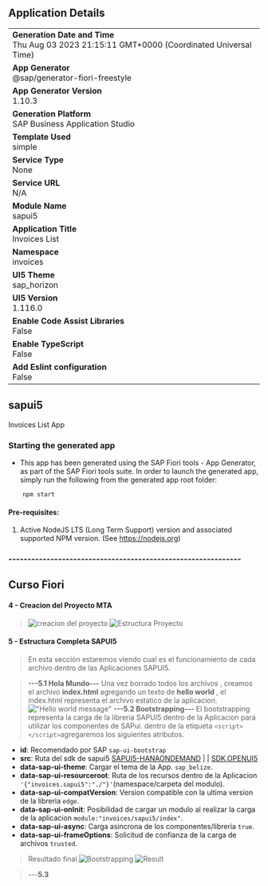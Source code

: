 ## Application Details
|               |
| ------------- |
|**Generation Date and Time**<br>Thu Aug 03 2023 21:15:11 GMT+0000 (Coordinated Universal Time)|
|**App Generator**<br>@sap/generator-fiori-freestyle|
|**App Generator Version**<br>1.10.3|
|**Generation Platform**<br>SAP Business Application Studio|
|**Template Used**<br>simple|
|**Service Type**<br>None|
|**Service URL**<br>N/A
|**Module Name**<br>sapui5|
|**Application Title**<br>Invoices List|
|**Namespace**<br>invoices|
|**UI5 Theme**<br>sap_horizon|
|**UI5 Version**<br>1.116.0|
|**Enable Code Assist Libraries**<br>False|
|**Enable TypeScript**<br>False|
|**Add Eslint configuration**<br>False|

## sapui5

Invoices List App

### Starting the generated app

-   This app has been generated using the SAP Fiori tools - App Generator, as part of the SAP Fiori tools suite.  In order to launch the generated app, simply run the following from the generated app root folder:

```
    npm start
```

#### Pre-requisites:

1. Active NodeJS LTS (Long Term Support) version and associated supported NPM version.  (See https://nodejs.org)


### **-------------------------------------------------------------**
## Curso Fiori

#### 4 - Creacion del Proyecto MTA

> ![creacion del proyecto](https://i.ibb.co/dKXJ6bt/4-creacion-proyecto.png  "Creacion Proyecto")
![Estructura Proyecto](https://i.ibb.co/QbCpfJt/4-1-estructura-proyecto.png  "Estructura del Proyecto")

#### 5 - Estructura Completa SAPUI5
> En esta sección estaremos viendo cual es el funcionamiento de cada archivo dentro de las Aplicaciones SAPUI5.

> **---5.1 Hola Mundo---**
>Una vez borrado todos los archivos , creamos el archivo **index.html** agregando un texto de **hello world** , el index.html representa el archivo estatico de la aplicacion.
!["Hello world message"](https://i.ibb.co/sF32BpT/image.png  "Hello World message")
> **---5.2 Bootstrapping---**
El bootstrapping representa la carga de la libreria SAPUI5 dentro de la Aplicacion para utilizar los componentes de SAPui.
dentro de la etiqueta `<script></script>`agregaremos los siguientes atributos.
 - **id**: Recomendado por SAP `sap-ui-bootstrap` </br>
- **src**: Ruta del sdk de sapui5 [SAPUI5-HANAONDEMAND](https://sapui5.hana.ondemand.com/resources/sap-ui-core.js "https://sapui5.hana.ondemand.com/resources/sap-ui-core.js") | | [SDK.OPENUI5]([sdk.openui5.org/resources/sap-ui-core.js](https://sdk.openui5.org/resources/sap-ui-core.js) "https://sdk.openui5.org/resources/sap-ui-core.js") </br>
- **data-sap-ui-theme**: Cargar el tema de la App. `sap_belize`.</br>
- **data-sap-ui-resourceroot**: Ruta de los recursos dentro de la Aplicacion `'{"invoices.sapui5":"./"}'`(namespace/carpeta del modulo).
- **data-sap-ui-compatVersion**: Version compatible con la ultima version de la libreria `edge`.
- **data-sap-ui-onInit**: Posibilidad de cargar un modulo al realizar la carga de la aplicacion `module:"invoices/sapui5/index"`.
- **data-sap-ui-async**: Carga asincrona de los componentes/libreria `true`.
- **data-sap-ui-frameOptions**: Solicitud de confianza de la carga de archivos `trusted`.
> Resultado final.![Bootstrapping](https://i.ibb.co/Hg6qxKb/image.png "Bootstrapping")
![Result](https://i.ibb.co/nbrHcnz/image.png "Resultado")

> ---**5.3**